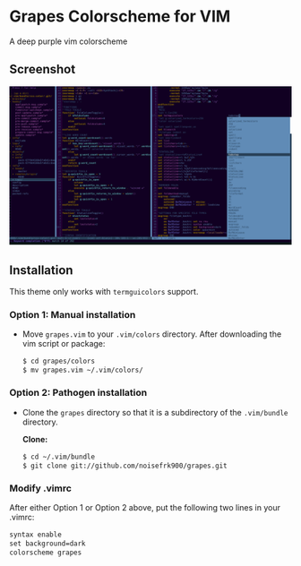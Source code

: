 Grapes Colorscheme for VIM
==========================

A deep purple vim colorscheme

Screenshot
----------

![example screenshot](https://raw.githubusercontent.com/NoiseFrk900/grapes/assets/grapes_example_screenshot.png)


Installation
------------

This theme only works with ```termguicolors``` support. 

### Option 1: Manual installation

*   Move `grapes.vim` to your `.vim/colors` directory. After downloading the 
    vim script or package:

        $ cd grapes/colors
        $ mv grapes.vim ~/.vim/colors/

### Option 2: Pathogen installation 

*   Clone the `grapes` directory so that it is 
    a subdirectory of the `.vim/bundle` directory.

    **Clone:** 

        $ cd ~/.vim/bundle
        $ git clone git://github.com/noisefrk900/grapes.git

### Modify .vimrc

After either Option 1 or Option 2 above, put the following two lines in your 
.vimrc:

    syntax enable
    set background=dark
    colorscheme grapes
